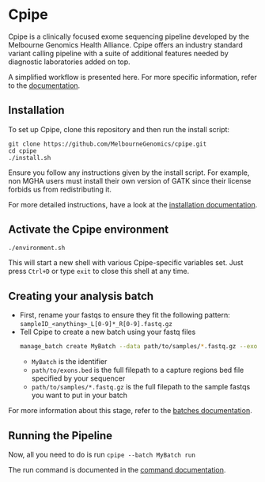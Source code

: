 # Cpipe  

Cpipe is a clinically focused exome sequencing pipeline developed
by the Melbourne Genomics Health Alliance. Cpipe offers an industry
standard variant calling pipeline with a suite of additional features 
needed by diagnostic laboratories added on top.

A simplified workflow is presented here. For more specific information, refer to the [documentation](docs/index.md).

## Installation

To set up Cpipe, clone this repository and then run the install script:

    git clone https://github.com/MelbourneGenomics/cpipe.git
    cd cpipe
    ./install.sh
    
Ensure you follow any instructions given by the install script. For example, non MGHA users must install their own
version of GATK since their license forbids us from redistributing it.
    
For more detailed instructions, have a look at the [installation documentation](docs/install.md).

## Activate the Cpipe environment
```bash
./environment.sh
```
This will start a new shell with various Cpipe-specific variables set. Just press `Ctrl+D` or type `exit` to close this
shell at any time.

## Creating your analysis batch
* First, rename your fastqs to ensure they fit the following pattern:
`sampleID_<anything>_L[0-9]*_R[0-9].fastq.gz`
* Tell Cpipe to create a new batch using your fastq files
   ```bash
   manage_batch create MyBatch --data path/to/samples/*.fastq.gz --exome path/to/exons.bed
   ```
  * `MyBatch` is the identifier 
  * `path/to/exons.bed` is the full filepath to a capture regions bed file specified by your sequencer
  * `path/to/samples/*.fastq.gz` is the full filepath to the sample fastqs you want to put in your batch

For more information about this stage, refer to the [batches documentation](docs/batches.md).

## Running the Pipeline

Now, all you need to do is run `cpipe --batch MyBatch run`

The run command is documented in the [command documentation](docs/commands.md#run).
